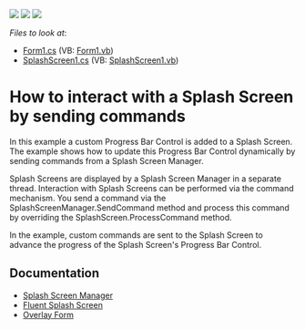 <!-- default badges list -->
![](https://img.shields.io/endpoint?url=https://codecentral.devexpress.com/api/v1/VersionRange/128621464/13.1.4%2B)
[![](https://img.shields.io/badge/Open_in_DevExpress_Support_Center-FF7200?style=flat-square&logo=DevExpress&logoColor=white)](https://supportcenter.devexpress.com/ticket/details/E3576)
[![](https://img.shields.io/badge/📖_How_to_use_DevExpress_Examples-e9f6fc?style=flat-square)](https://docs.devexpress.com/GeneralInformation/403183)
<!-- default badges end -->
<!-- default file list -->
*Files to look at*:

* [Form1.cs](./CS/Form1.cs) (VB: [Form1.vb](./VB/Form1.vb))
* [SplashScreen1.cs](./CS/SplashScreen1.cs) (VB: [SplashScreen1.vb](./VB/SplashScreen1.vb))
<!-- default file list end -->
# How to interact with a Splash Screen by sending commands

In this example a custom Progress Bar Control is added to a Splash Screen. The example shows how to update this Progress Bar Control dynamically by sending commands from a Splash Screen Manager.

Splash Screens are displayed by a Splash Screen Manager in a separate thread. Interaction with Splash Screens can be performed via the command mechanism. You send a command via the SplashScreenManager.SendCommand method and process this command by overriding the SplashScreen.ProcessCommand method.

In the example, custom commands are sent to the Splash Screen to advance the progress of the Splash Screen's Progress Bar Control.

## Documentation

* [Splash Screen Manager](https://docs.devexpress.com/WindowsForms/10826/controls-and-libraries/forms-and-user-controls/splash-screen-manager)
* [Fluent Splash Screen](https://docs.devexpress.com/WindowsForms/401719/controls-and-libraries/forms-and-user-controls/splash-screen-manager/fluent-splash-screen)
* [Overlay Form](https://docs.devexpress.com/WindowsForms/120029/controls-and-libraries/forms-and-user-controls/splash-screen-manager/overlay-form)





